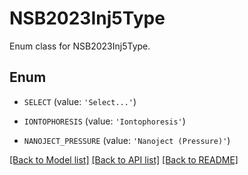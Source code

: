 # NSB2023Inj5Type

Enum class for NSB2023Inj5Type.

## Enum

* `SELECT` (value: `'Select...'`)

* `IONTOPHORESIS` (value: `'Iontophoresis'`)

* `NANOJECT_PRESSURE` (value: `'Nanoject (Pressure)'`)

[[Back to Model list]](../README.md#documentation-for-models) [[Back to API list]](../README.md#documentation-for-api-endpoints) [[Back to README]](../README.md)


